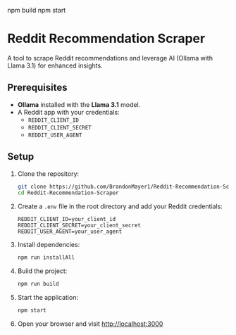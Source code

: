 npm build
npm start
# Reddit Recommendation Scraper

A tool to scrape Reddit recommendations and leverage AI (Ollama with Llama 3.1) for enhanced insights.

## Prerequisites

- **Ollama** installed with the **Llama 3.1** model.
- A Reddit app with your credentials:
  - `REDDIT_CLIENT_ID`
  - `REDDIT_CLIENT_SECRET`
  - `REDDIT_USER_AGENT`

## Setup

1. Clone the repository:
	```bash
	git clone https://github.com/BrandonMayer1/Reddit-Recommendation-Scraper
	cd Reddit-Recommendation-Scraper
	```

2. Create a `.env` file in the root directory and add your Reddit credentials:
	```
	REDDIT_CLIENT_ID=your_client_id
	REDDIT_CLIENT_SECRET=your_client_secret
	REDDIT_USER_AGENT=your_user_agent
	```

3. Install dependencies:
	```bash
	npm run installAll
	```

4. Build the project:
	```bash
	npm run build
	```

5. Start the application:
	```bash
	npm start
	```

6. Open your browser and visit [http://localhost:3000](http://localhost:3000)



